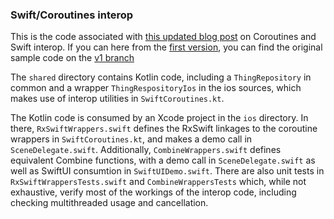 ### Swift/Coroutines interop

This is the code associated
with [this updated blog post](https://dev.to/touchlab/kotlin-coroutines-and-swift-revisited-j5h) on Coroutines and
Swift interop. If you can here from
the [first version](https://dev.to/touchlab/working-with-kotlin-coroutines-and-rxswift-24fa), you can find the original
sample code on the [v1 branch](https://github.com/touchlab/SwiftCoroutines/tree/v1)

The `shared` directory contains Kotlin code, including a `ThingRepository` in common and a wrapper `ThingRespositoryIos`
in the ios sources, which makes use of interop utilities in `SwiftCoroutines.kt`.

The Kotlin code is consumed by an Xcode project in the `ios` directory. In there, `RxSwiftWrappers.swift` defines the
RxSwift linkages to the coroutine wrappers in `SwiftCoroutines.kt`, and makes a demo call in `SceneDelegate.swift`.
Additionally, `CombineWrappers.swift` defines equivalent Combine functions, with a demo call in `SceneDelegate.swift`
as well as SwiftUI consumtion in `SwiftUIDemo.swift`. There are also unit tests in `RxSwiftWrappersTests.swift` and
`CombineWrappersTests` which, while not exhaustive, verify most of the workings of the interop code, including checking
multithreaded usage and cancellation.
